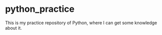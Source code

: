 # python_practice
This is my practice repository of Python, where I can get some knowledge about it.
